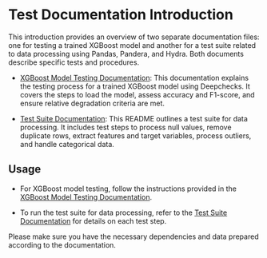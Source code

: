 # Test Documentation Introduction

This introduction provides an overview of two separate documentation files: one for testing a trained XGBoost model and another for a test suite related to data processing using Pandas, Pandera, and Hydra. Both documents describe specific tests and procedures.

- [XGBoost Model Testing Documentation](/docs/tests_train_model_doc.md): This documentation explains the testing process for a trained XGBoost model using Deepchecks. It covers the steps to load the model, assess accuracy and F1-score, and ensure relative degradation criteria are met.

- [Test Suite Documentation](/docs/tests_process_doc.md): This README outlines a test suite for data processing. It includes test steps to process null values, remove duplicate rows, extract features and target variables, process outliers, and handle categorical data.

## Usage

- For XGBoost model testing, follow the instructions provided in the [XGBoost Model Testing Documentation](XGBoost_Model_Testing_Documentation.md).

- To run the test suite for data processing, refer to the [Test Suite Documentation](Test_Suite_Documentation.md) for details on each test step.

Please make sure you have the necessary dependencies and data prepared according to the documentation.
